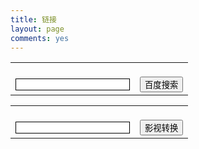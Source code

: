 ```yaml
---
title: 链接
layout: page
comments: yes
---
```


<center>
<form id="bdfm" target="_blank" name="bdfm" method="get" action="http://www.baidu.com/s">
    <table>
       <tr> 
            <td><br/><input type="text" id="search1" name="word" style="border:1px,solid" /></td>
            <td><br/><input type="submit" value="百度搜索" /></td>
         </tr>
    </table>
</form>
</center>


<center>
<form id="bdfm" target="_blank" name="bdfm" method="get" action="https://api.47ks.com/webcloud/">
    <table>
       <tr> 
            <td><br/><input type="text" id="search1" name="v" style="border:1px,solid" /></td>
            <td><br/><input type="submit" value="影视转换" /></td>
         </tr>
    </table>
</form>
</center>
